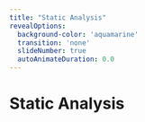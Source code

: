```yaml
---
title: "Static Analysis"
revealOptions:
  background-color: 'aquamarine'
  transition: 'none'
  slideNumber: true
  autoAnimateDuration: 0.0
---
```


# Static Analysis
